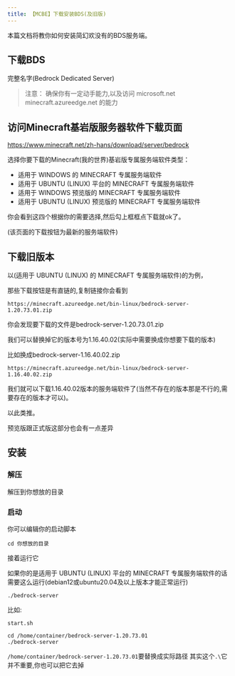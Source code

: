 ```yaml
---
title: 【MCBE】下载安装BDS(及旧版)
---
```


本篇文档将教你如何安装简幻欢没有的BDS服务端。

## 下载BDS

完整名字(Bedrock Dedicated Server)
> 注意：
> 确保你有一定动手能力,以及访问
microsoft.net
minecraft.azureedge.net
的能力

## 访问Minecraft基岩版服务器软件下载页面

https://www.minecraft.net/zh-hans/download/server/bedrock

选择你要下载的Minecraft(我的世界)基岩版专属服务端软件类型：

- 适用于 WINDOWS 的 MINECRAFT 专属服务端软件
- 适用于 UBUNTU (LINUX) 平台的 MINECRAFT 专属服务端软件
- 适用于 WINDOWS 预览版的 MINECRAFT 专属服务端软件
- 适用于 UBUNTU (LINUX) 预览版的 MINECRAFT 专属服务端软件

你会看到这四个根据你的需要选择,然后勾上框框点下载就ok了。

(该页面的下载按钮为最新的服务端软件)

## 下载旧版本

以(适用于 UBUNTU (LINUX) 的 MINECRAFT 专属服务端软件)的为例，

那些下载按钮是有直链的,复制链接你会看到

``` text
https://minecraft.azureedge.net/bin-linux/bedrock-server-1.20.73.01.zip
```

你会发现要下载的文件是bedrock-server-1.20.73.01.zip

我们可以替换掉它的版本号为1.16.40.02(实际中需要换成你想要下载的版本)

比如换成bedrock-server-1.16.40.02.zip

``` text
https://minecraft.azureedge.net/bin-linux/bedrock-server-1.16.40.02.zip
```

我们就可以下载1.16.40.02版本的服务端软件了(当然不存在的版本那是不行的,需要存在的版本才可以)。

以此类推。

预览版跟正式版这部分也会有一点差异

## 安装

### 解压

解压到你想放的目录

### 启动

你可以编辑你的启动脚本

``` text
cd 你想放的目录
```

接着运行它
<!-- ``` text
.\bedrock-server.exe
``` -->
如果你的是适用于 UBUNTU (LINUX) 平台的 MINECRAFT 专属服务端软件的话需要这么运行(debian12或ubuntu20.04及以上版本才能正常运行)
``` text
./bedrock-server
```

比如:

<!-- `start.bat`
``` text
cd C:\container\bedrock-server-1.20.73.01
.\bedrock-server.exe
``` -->
`start.sh`
``` text
cd /home/container/bedrock-server-1.20.73.01
./bedrock-server
```

`/home/container/bedrock-server-1.20.73.01`要替换成实际路径
其实这个`.\`它并不重要,你也可以把它去掉
